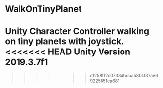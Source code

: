 # WalkOnTinyPlanet
Unity Character Controller walking on tiny planets with joystick.
<<<<<<< HEAD
Unity Version 2019.3.7f1
=======
>>>>>>> c1258112c07334bcba5805f37ae69225851ea681

